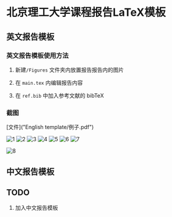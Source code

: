 # 北京理工大学课程报告LaTeX模板

## 英文报告模板

### 英文报告模板使用方法

1. 新建`/Figures` 文件夹内放置报告报告内的图片

2. 在 `main.tex` 内编辑报告内容

3. 在 `ref.bib` 中加入参考文献的 bibTeX

### 截图

[文件]("English template/例子.pdf")

![1](figure/1.png)
![2](figure/2.png)
![3](figure/3.png)
![4](figure/4.png)
![5](figure/5.png)
![6](figure/6.png)
![7](figure/7.png)

![8](figure/8.png)

## 中文报告模板





## TODO

1. 加入中文报告模板
